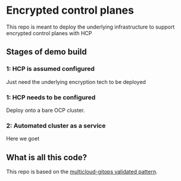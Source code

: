# Encrypted control planes
This repo is meant to deploy the underlying infrastructure to support encrypted control planes with HCP

## Stages of demo build 
### 1: HCP is assumed configured
Just need the underlying encryption tech to be deployed

### 1: HCP needs to be configured
Deploy onto a bare OCP cluster.

### 2: Automated cluster as a service
Here we goet 


## What is all this code?

This repo is based on the [multicloud-gitops validated pattern](https://github.com/validatedpatterns/multicloud-gitops).